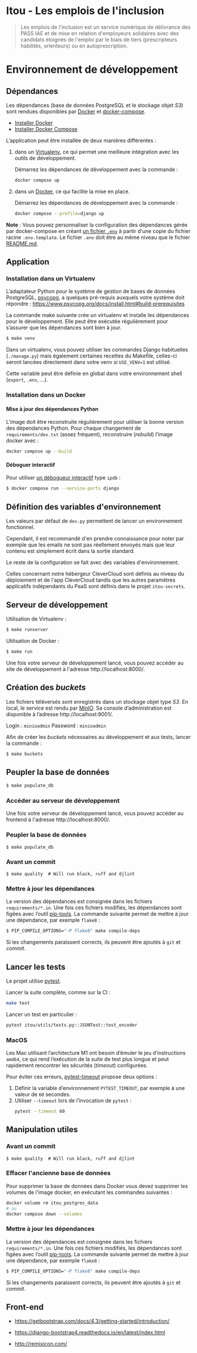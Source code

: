 # Itou - Les emplois de l'inclusion

> Les emplois de l'inclusion est un service numérique de délivrance des PASS IAE
> et de mise en relation d'employeurs solidaires avec des candidats éloignés de
> l'emploi par le biais de tiers (prescripteurs habilités, orienteurs) ou en
> autoprescription.

# Environnement de développement

## Dépendances

Les dépendances (base de données PostgreSQL et le stockage objet *S3*) sont
rendues disponibles par [Docker](https://docs.docker.com/engine/install/) et
[docker-compose](https://docs.docker.com/compose/).

- [Installer Docker](https://docs.docker.com/engine/install/)
- [Installer Docker Compose](https://docs.docker.com/compose/install/)

L’application peut être installée de deux manières différentes :

1. dans un [Virtualenv](https://docs.python.org/3/library/venv.html), ce qui
   permet une meilleure intégration avec les outils de développement.

   Démarrez les dépendances de développement avec la commande :
   ```sh
   docker compose up
   ```

2. dans un [Docker](https://docs.docker.com/), ce qui facilite la mise en place.

   Démarrez les dépendances de développement avec la commande :
   ```sh
   docker compose --profile=django up
   ```

**Note** : Vous pouvez personnaliser la configuration des dépendances gérée par
docker-compose en créant [un fichier
`.env`](https://docs.docker.com/compose/env-file/) à partir d'une copie du
fichier racine `.env.template`. Le fichier `.env` doit être au même niveau que
le fichier [README.md](./README.md).

## Application

### Installation dans un Virtualenv

L’adaptateur Python pour le système de gestion de bases de données PostgreSQL,
[psycopg](https://www.psycopg.org/), a quelques pré-requis auxquels votre
système doit répondre :
https://www.psycopg.org/docs/install.html#build-prerequisites

La commande make suivante crée un virtualenv et installe les dépendances pour
le développement. Elle peut être exécutée régulièrement pour s’assurer que les
dépendances sont bien à jour.

```bash
$ make venv
```

Dans un virtualenv, vous pouvez utiliser les commandes Django habituelles
(`./manage.py`) mais également certaines recettes du Makefile, celles-ci
seront lancées directement dans votre venv si `USE_VENV=1` est utilisé.

Cette variable peut être définie en global dans votre environnement shell
(`export`, `.env`, …).

### Installation dans un Docker

#### Mise à jour des dépendances Python

L’image doit être reconstruite régulièrement pour utiliser la bonne version des
dépendances Python. Pour chaque changement de `requirements/dev.txt` (assez
fréquent), reconstruire (*rebuild*) l’image docker avec :

```sh
docker compose up --build
```

#### Déboguer interactif

Pour utiliser [un débogueur
interactif](https://github.com/docker/compose/issues/4677#issuecomment-320804194)
type `ipdb` :

```sh
$ docker compose run --service-ports django
```

## Définition des variables d'environnement

Les valeurs par défaut de `dev.py` permettent de lancer un environnement fonctionnel.

Cependant, il est recommandé d'en prendre connaissance pour noter par exemple
que les emails ne sont pas réellement envoyés mais que leur contenu est
simplement écrit dans la sortie standard.

Le reste de la configuration se fait avec des variables d'environnement.

Celles concernant notre hébergeur CleverCloud sont définis au niveau du déploiement et
de l'app CleverCloud tandis que les autres paramètres applicatifs indépendants du PaaS
sont définis dans le projet `itou-secrets`.

## Serveur de développement

Utilisation de Virtualenv :
```sh
$ make runserver
```

Utilisation de Docker :
```sh
$ make run
```

Une fois votre serveur de développement lancé, vous pouvez accéder au site de
développement à l'adresse http://localhost:8000/.

## Création des *buckets*

Les fichiers téléversés sont enregistrés dans un stockage objet type *S3*. En
local, le service est rendu par [MinIO](https://min.io/). Sa console
d’administration est disponible à l’adresse http://localhost:9001/.

Login : `minioadmin`
Password : `minioadmin`

Afin de créer les *buckets* nécessaires au développement et aux tests, lancer la commande :
```sh
$ make buckets
```

## Peupler la base de données

```sh
$ make populate_db
```

### Accéder au serveur de développement

Une fois votre serveur de développement lancé, vous pouvez accéder au frontend à
l'adresse http://localhost:8000/.

### Peupler la base de données

    $ make populate_db

### Avant un commit

    $ make quality  # Will run black, ruff and djlint

### Mettre à jour les dépendances

La version des dépendances est consignée dans les fichiers `requirements/*.in`.
Une fois ces fichiers modifiés, les dépendances sont figées avec l’outil
[pip-tools](https://pypi.org/project/pip-tools/). La commande suivante permet
de mettre à jour une dépendance, par exemple `flake8` :

```sh
$ PIP_COMPILE_OPTIONS="-P flake8" make compile-deps
```

Si les changements paraissent corrects, ils peuvent être ajoutés à `git` et
*commit*.

## Lancer les tests

Le projet utilise [pytest](https://docs.pytest.org/).

Lancer la suite complète, comme sur la CI :
```sh
make test
```

Lancer un test en particulier :
```sh
pytest itou/utils/tests.py::JSONTest::test_encoder
```

### MacOS

Les Mac utilisant l’architecture M1 ont besoin d’émuler le jeu d’instructions
`amd64`, ce qui rend l’exécution de la suite de test plus longue et peut
rapidement rencontrer les sécurités (_timeout_) configurées.

Pour éviter ces erreurs,
[pytest-timeout](https://github.com/pytest-dev/pytest-timeout#usage) propose
deux options :

1. Définir la variable d’environnement `PYTEST_TIMEOUT`, par exemple à une
   valeur de `60` secondes.
2. Utiliser `--timeout` lors de l’invocation de `pytest` :
    ```sh
    pytest --timeout 60
    ```

## Manipulation utiles

### Avant un commit

    $ make quality  # Will run black, ruff and djlint

### Effacer l'ancienne base de données

Pour supprimer la base de données dans Docker vous devez supprimer les volumes
de l'image docker, en exécutant les commandes suivantes :

```sh
docker volume rm itou_postgres_data
# ou
docker compose down --volumes
```

### Mettre à jour les dépendances

La version des dépendances est consignée dans les fichiers `requirements/*.in`.
Une fois ces fichiers modifiés, les dépendances sont figées avec l’outil
[pip-tools](https://pypi.org/project/pip-tools/). La commande suivante permet
de mettre à jour une dépendance, par exemple `flake8` :

```sh
$ PIP_COMPILE_OPTIONS="-P flake8" make compile-deps
```

Si les changements paraissent corrects, ils peuvent être ajoutés à `git` et
*commit*.

## Front-end

- https://getbootstrap.com/docs/4.3/getting-started/introduction/

- https://django-bootstrap4.readthedocs.io/en/latest/index.html

- http://remixicon.com/
